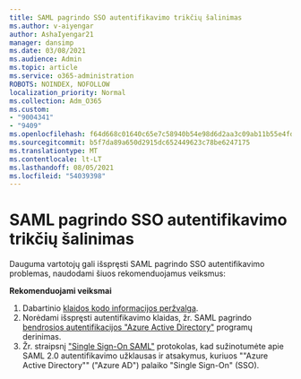 ```yaml
---
title: SAML pagrindo SSO autentifikavimo trikčių šalinimas
ms.author: v-aiyengar
author: AshaIyengar21
manager: dansimp
ms.date: 03/08/2021
ms.audience: Admin
ms.topic: article
ms.service: o365-administration
ROBOTS: NOINDEX, NOFOLLOW
localization_priority: Normal
ms.collection: Adm_O365
ms.custom:
- "9004341"
- "9409"
ms.openlocfilehash: f64d668c01640c65e7c58940b54e98d6d2aa3c09ab11b55e4fd560874740e3d3
ms.sourcegitcommit: b5f7da89a650d2915dc652449623c78be6247175
ms.translationtype: MT
ms.contentlocale: lt-LT
ms.lasthandoff: 08/05/2021
ms.locfileid: "54039398"
---
```

# <a name="troubleshoot-saml-based-sso-authentication-issues"></a>SAML pagrindo SSO autentifikavimo trikčių šalinimas

Dauguma vartotojų gali išspręsti SAML pagrindo SSO autentifikavimo problemas, naudodami šiuos rekomenduojamus veiksmus:

**Rekomenduojami veiksmai**
1. Dabartinio [klaidos kodo informacijos peržvalga](https://docs.microsoft.com/azure/active-directory/develop/reference-aadsts-error-codes#lookup-current-error-code-information).
1. Norėdami išspręsti autentifikavimo klaidas, žr. SAML pagrindo [bendrosios autentifikacijos "Azure Active Directory"](https://docs.microsoft.com/azure/active-directory/manage-apps/debug-saml-sso-issues) programų derinimas.
1. Žr. straipsnį ["Single Sign-On SAML"](https://docs.microsoft.com/azure/active-directory/develop/single-sign-on-saml-protocol) protokolas, kad sužinotumėte apie SAML 2.0 autentifikavimo užklausas ir atsakymus, kuriuos ""Azure Active Directory"" ("Azure AD") palaiko "Single Sign-On" (SSO).


